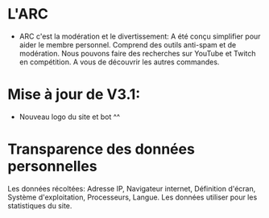# L'ARC
- ARC c'est la modération et le divertissement: A été conçu simplifier pour aider le membre personnel. Comprend des outils anti-spam et de modération. Nous pouvons faire des recherches sur YouTube et Twitch en compétition. A vous de découvrir les autres commandes.

# Mise à jour de V3.1:
- Nouveau logo du site et bot ^^

# Transparence des données personnelles
Les données récoltées: Adresse IP, Navigateur internet, Définition d'écran,
Système d'exploitation, Processeurs, Langue. Les données utiliser pour les statistiques du site.
